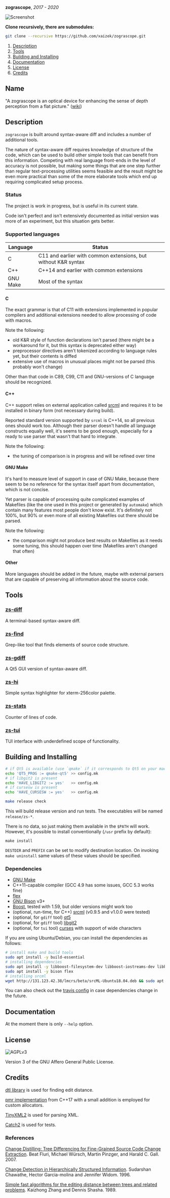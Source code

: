 **zograscope**, _2017 - 2020_

![Screenshot](data/examples/c/screenshot.png)

**Clone recursively, there are submodules:**

```bash
git clone --recursive https://github.com/xaizek/zograscope.git
```

1. [Description](#description)
2. [Tools](#tools)
3. [Building and Installing](#building-and-installing)
4. [Documentation](#documentation)
5. [License](#license)
6. [Credits](#credits)

## Name ##

"A zograscope is an optical device for enhancing the sense of depth perception
from a flat picture." ([wiki][wiki-zograscope])

## Description ##

`zograscope` is built around syntax-aware diff and includes a number of
additional tools.

The nature of syntax-aware diff requires knowledge of structure of the code,
which can be used to build other simple tools that can benefit from this
information.  Competing with real language front-ends in the level of accuracy
is not possible, but making some things that are one step further than regular
text-processing utilities seems feasible and the result might be even more
practical than some of the more elaborate tools which end up requiring
complicated setup process.

### Status ###

The project is work in progress, but is useful in its current state.

Code isn't perfect and isn't extensively documented as initial version was more
of an experiment, but this situation gets better.

### Supported languages ###

| Language  |  Status                                                          |
|-----------|------------------------------------------------------------------|
|  C        |  C11 and earlier with common extensions, but without K&R syntax  |
|  C++      |  C++14 and earlier with common extensions                        |
|  GNU Make |  Most of the syntax                                              |

#### C ####

The exact grammar is that of C11 with extensions implemented in popular
compilers and additional extensions needed to allow processing of code with
macros.

Note the following:
 * old K&R style of function declarations isn't parsed (there might be a
   workaround for it, but this syntax is deprecated either way)
 * preprocessor directives aren't tokenized according to language rules yet,
   but their contents is diffed
 * extensive use of macros in unusual places might not be parsed (this probably
   won't change)

Other than that code in C89, C99, C11 and GNU-versions of C language should be
recognized.

#### C++ ####

C++ support relies on external application called [srcml][srcml] and requires it
to be installed in binary form (not necessary during build).

Reported standard version supported by `srcml` is C++14, so all previous ones
should work too.  Although their parser doesn't handle all language constructs
equally well, it's seems to be good enough, especially for a ready to use parser
that wasn't that hard to integrate.

Note the following:
 * the tuning of comparison is in progress and will be refined over time

#### GNU Make ####

It's hard to measure level of support in case of GNU Make, because there seem to
be no reference for the syntax itself apart from documentation, which is not
concise.

Yet parser is capable of processing quite complicated examples of Makefiles
(like the one used in this project or generated by `automake`) which contain
many features most people don't know exist.  It's definitely not 100%, but 90%
or even more of all existing Makefiles out there should be parsed.

Note the following:
 * the comparison might not produce best results on Makefiles as it needs
   some tuning, this should happen over time (Makefiles aren't changed that
   often)

#### Other ####

More languages should be added in the future, maybe with external parsers that
are capable of preserving all information about the source code.

## Tools ##

### [zs-diff](tools/diff/README.md) ###

A terminal-based syntax-aware diff.

### [zs-find](tools/find/README.md) ###

Grep-like tool that finds elements of source code structure.

### [zs-gdiff](tools/gdiff/README.md) ###

A Qt5 GUI version of syntax-aware diff.

### [zs-hi](tools/hi/README.md) ###

Simple syntax highlighter for xterm-256color palette.

### [zs-stats](tools/stats/README.md) ###

Counter of lines of code.

### [zs-tui](tools/tui/README.md) ###

TUI interface with underdefined scope of functionality.

## Building and Installing ##

```bash
# if Qt5 is available (use `qmake` if it corresponds to Qt5 on your machine)
echo 'QT5_PROG := qmake-qt5' >> config.mk
# if libgit2 is present
echo 'HAVE_LIBGIT2 := yes'   >> config.mk
# if cursesw is present
echo 'HAVE_CURSESW := yes'   >> config.mk

make release check
```

This will build release version and run tests.  The executables will be named
`release/zs-*`.

There is no data, so just making them available in the `$PATH` will work.
However, it's possible to install conventionally (`/usr` prefix by default):

```
make install
```

`DESTDIR` and `PREFIX` can be set to modify destination location.  On invoking
`make uninstall` same values of these values should be specified.

### Dependencies ###

* [GNU Make][make]
* C++11-capable compiler (GCC 4.9 has some issues, GCC 5.3 works fine)
* [flex][flex]
* [GNU Bison][bison] v3+
* [Boost][boost], tested with 1.59, but older versions might work too
* (optional, run-time, for C++) [srcml][srcml] (v0.9.5 and v1.0.0 were tested)
* (optional, for `gdiff` tool) [qt5][qt5]
* (optional, for `gdiff` tool) [libgit2][libgit2]
* (optional, for `tui` tool) [curses][curses] with support of wide characters

If you are using Ubuntu/Debian, you can install the dependencies as follows:

```bash
# install make and build tools
sudo apt install -y build-essential
# installing dependencies
sudo apt install -y libboost-filesystem-dev libboost-iostreams-dev libboost-program-options-dev libboost-system-dev libarchive13
sudo apt install -y bison flex
# installing srcml
wget http://131.123.42.38/lmcrs/beta/srcML-Ubuntu18.04.deb && sudo apt install ./srcML-Ubuntu18.04.deb
```

You can also check out the [travis config](https://github.com/xaizek/zograscope/blob/master/.travis.yml) in case dependencies change in the future.

## Documentation ##

At the moment there is only `--help` option.

## License ##

![AGPLv3](data/agplv3.png)

Version 3 of the GNU Affero General Public License.

## Credits ##

[dtl library][dtl] is used for finding edit distance.

[pmr implementation][pmr] from C++17 with a small addition is employed for
custom allocators.

[TinyXML2][tinyxml2] is used for parsing XML.

[Catch2][catch] is used for tests.

### References ###

[Change Distilling: Tree Differencing for Fine-Grained Source Code Change
Extraction][cd].
Beat Fluri, Michael Würsch, Martin Pinzger, and Harald C. Gall.
2007.

[Change Detection in Hierarchically Structured Information][hier].
Sudarshan Chawathe, Hector Garcia-molina and Jennifer Widom.
1996.

[Simple fast algorithms for the editing distance between trees and related
problems][ted].
Kaizhong Zhang and Dennis Shasha.
1989.

[wiki-zograscope]: https://en.wikipedia.org/wiki/Zograscope

[make]: https://www.gnu.org/software/make/
[flex]: https://github.com/westes/flex
[bison]: https://www.gnu.org/software/bison/
[boost]: http://www.boost.org/
[srcml]: http://www.srcml.org/
[qt5]: https://www.qt.io/
[libgit2]: https://libgit2.org/
[curses]: https://en.wikipedia.org/wiki/Curses_(programming_library)

[dtl]: https://github.com/cubicdaiya/dtl
[pmr]: https://github.com/phalpern/CppCon2017Code
[tinyxml2]: https://github.com/leethomason/tinyxml2
[catch]: https://github.com/catchorg/Catch2

[cd]: http://www.merlin.uzh.ch/publication/show/2531
[hier]: http://citeseerx.ist.psu.edu/viewdoc/summary?doi=10.1.1.48.9224
[ted]: http://citeseer.ist.psu.edu/viewdoc/summary?doi=10.1.1.460.5601
